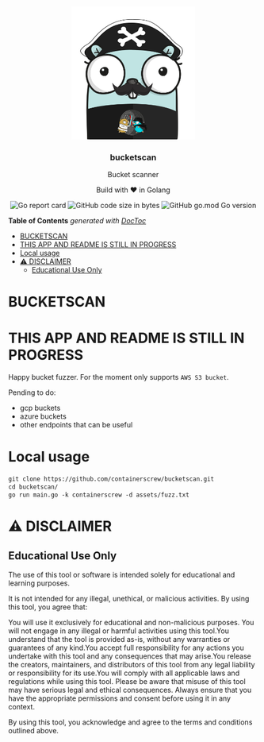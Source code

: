 <p align="center" >
  <img src="assets/logo.png" alt="logo" width="250"/>
<h3 align="center">bucketscan</h3>
<p align="center">Bucket scanner</p>
<p align="center">Build with ❤ in Golang</p>
</p>

<p align="center" >
  <img alt="Go report card" src="https://goreportcard.com/badge/github.com/containerscrew/bucketscan">
  <img alt="GitHub code size in bytes" src="https://img.shields.io/github/languages/code-size/containerscrew/bucketscan">
  <img alt="GitHub go.mod Go version" src="https://img.shields.io/github/go-mod/go-version/containerscrew/bucketscan">
</p>

<!-- START doctoc generated TOC please keep comment here to allow auto update -->
<!-- DON'T EDIT THIS SECTION, INSTEAD RE-RUN doctoc TO UPDATE -->
**Table of Contents**  *generated with [DocToc](https://github.com/thlorenz/doctoc)*

- [BUCKETSCAN](#bucketscan)
- [THIS APP AND README IS STILL IN PROGRESS](#this-app-and-readme-is-still-in-progress)
- [Local usage](#local-usage)
- [⚠️ DISCLAIMER](#-disclaimer)
  - [Educational Use Only](#educational-use-only)

<!-- END doctoc generated TOC please keep comment here to allow auto update -->

# BUCKETSCAN

# THIS APP AND README IS STILL IN PROGRESS

Happy bucket fuzzer. For the moment only supports `AWS S3 bucket`.

Pending to do:

* gcp buckets
* azure buckets
* other endpoints that can be useful

# Local usage

```shell
git clone https://github.com/containerscrew/bucketscan.git
cd bucketscan/
go run main.go -k containerscrew -d assets/fuzz.txt
```

# ⚠️ DISCLAIMER
## Educational Use Only

The use of this tool or software is intended solely for educational and learning purposes.

It is not intended for any illegal, unethical, or malicious activities. By using this tool, you agree that:

You will use it exclusively for educational and non-malicious purposes. You will not engage in any illegal or harmful activities using this tool.You understand that the tool is provided as-is, without any warranties or guarantees of any kind.You accept full responsibility for any actions you undertake with this tool and any consequences that may arise.You release the creators, maintainers, and distributors of this tool from any legal liability or responsibility for its use.You will comply with all applicable laws and regulations while using this tool. Please be aware that misuse of this tool may have serious legal and ethical consequences. Always ensure that you have the appropriate permissions and consent before using it in any context.

By using this tool, you acknowledge and agree to the terms and conditions outlined above.

